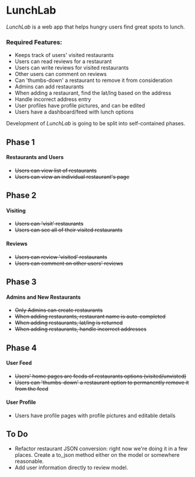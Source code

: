 # LunchLab

*LunchLab* is a web app that helps hungry users find great spots to lunch.

### Required Features:
  - Keeps track of users' visited restaurants
  - Users can read reviews for a restaurant
  - Users can write reviews for visited restaurants
  - Other users can comment on reviews
  - Can 'thumbs-down' a restaurant to remove it from consideration
  - Admins can add restaurants
  - When adding a restaurant, find the lat/lng based on the address
  - Handle incorrect address entry
  - User profiles have profile pictures, and can be edited
  - Users have a dashboard/feed with lunch options

Development of *LunchLab* is going to be split into self-contained phases.

## Phase 1
#### Restaurants and Users
  - ~~Users can view list of restaurants~~
  - ~~Users can view an individual restaurant's page~~

## Phase 2
#### Visiting
  - ~~Users can 'visit' restaurants~~
  - ~~Users can see all of their visited restaurants~~

#### Reviews
  - ~~Users can review 'visited' restaurants~~
  - ~~Users can comment on other users' reviews~~


## Phase 3
#### Admins and New Restaurants
  - ~~Only Admins can create restaurants~~
  - ~~When adding restaurants, restaurant name is auto-completed~~
  - ~~When adding restaurants, lat/lng is returned~~
  - ~~When adding restaurants, handle incorrect addresses~~


## Phase 4
#### User Feed
  - ~~Users' home pages are feeds of restaurants options (visited/unvisted)~~
  - ~~Users can 'thumbs-down' a restaurant option to permanently remove it from the feed~~
#### User Profile
  - Users have profile pages with profile pictures and editable details



## To Do
- Refactor restaurant JSON conversion: right now we're doing it in a few places. Create a to_json method either on the model or somewhere reasonable.
- Add user information directly to review model.
